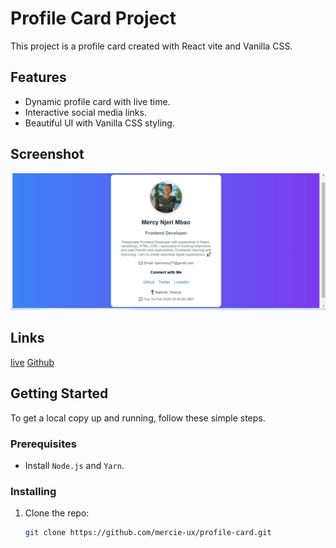 # Profile Card Project

This project is a profile card created with React vite and Vanilla CSS.

## Features
- Dynamic profile card with live time.
- Interactive social media links.
- Beautiful UI with Vanilla CSS styling.

## Screenshot
![Profile Card Screenshot](mercyprofile.jpg)

## Links
[live](https://profile-card-git-main-mercie-uxs-projects.vercel.app/)
[Github](https://github.com/mercie-ux/profile-card)

## Getting Started

To get a local copy up and running, follow these simple steps.

### Prerequisites

- Install `Node.js` and `Yarn`.

### Installing

1. Clone the repo:
   ```bash
   git clone https://github.com/mercie-ux/profile-card.git
